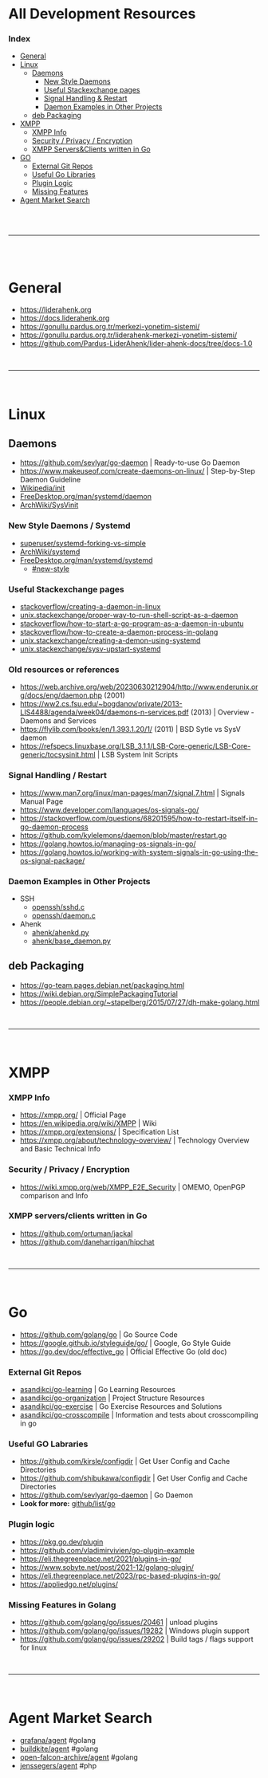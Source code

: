 # All Development Resources

### Index

- [General](#general)
- [Linux](#linux)
  - [Daemons](#daemons)
    - [New Style Daemons](#new-style-daemons)
    - [Useful Stackexchange pages](#useful-stackexchange-pages)
    - [Signal Handling & Restart](#signal-handling-restart)
    - [Daemon Examples in Other Projects](#daemon-examples-in-other-projects)
  - [deb Packaging](#deb-packaging)
- [XMPP](#xmpp)
  - [XMPP Info](#xmpp-info)
  - [Security / Privacy / Encryption](#security-privacy-encryption)
  - [XMPP Servers&Clients written in Go](#xmpp-servers-clients-written-in-go)
- [GO](#go)
  - [External Git Repos](#external-git-repos)
  - [Useful Go Libraries](#useful-go-labraries)
  - [Plugin Logic](#plugin-logic)
  - [Missing Features](#missing-features-in-golang)
- [Agent Market Search](#agent-market-search)

<br>
<br>

---

<br>
<br>


# General
- https://liderahenk.org
- https://docs.liderahenk.org
- https://gonullu.pardus.org.tr/merkezi-yonetim-sistemi/
- https://gonullu.pardus.org.tr/liderahenk-merkezi-yonetim-sistemi/
- https://github.com/Pardus-LiderAhenk/lider-ahenk-docs/tree/docs-1.0

<br>

---

<br>

# Linux

## Daemons

- https://github.com/sevlyar/go-daemon | Ready-to-use Go Daemon
- https://www.makeuseof.com/create-daemons-on-linux/ | Step-by-Step Daemon Guideline
- [Wikipedia/init](https://en.wikipedia.org/wiki/Init)
- [FreeDesktop.org/man/systemd/daemon](https://www.freedesktop.org/software/systemd/man/daemon.html)
- [ArchWiki/SysVinit](https://wiki.archlinux.org/title/SysVinit)

### New Style Daemons / Systemd
- [superuser/systemd-forking-vs-simple](https://superuser.com/questions/1274901/systemd-forking-vs-simple)
- [ArchWiki/systemd](https://wiki.archlinux.org/title/Systemd)
- [FreeDesktop.org/man/systemd/systemd](https://www.freedesktop.org/software/systemd/man/systemd.html)
  - [#new-style](https://www.freedesktop.org/software/systemd/man/daemon.html#New-Style%20Daemons)
### Useful Stackexchange pages
- [stackoverflow/creating-a-daemon-in-linux](https://stackoverflow.com/questions/17954432/creating-a-daemon-in-linux)
- [unix.stackexchange/proper-way-to-run-shell-script-as-a-daemon](https://unix.stackexchange.com/questions/426862/proper-way-to-run-shell-script-as-a-daemon)
- [stackoverflow/how-to-start-a-go-program-as-a-daemon-in-ubuntu](https://stackoverflow.com/questions/10067295/how-to-start-a-go-program-as-a-daemon-in-ubuntu)
- [stackoverflow/how-to-create-a-daemon-process-in-golang](https://stackoverflow.com/questions/23736046/how-to-create-a-daemon-process-in-golang)
- [unix.stackexchange/creating-a-demon-using-systemd](https://unix.stackexchange.com/questions/377483/what-are-ways-of-creating-a-daemon-using-systemd#377498)
- [unix.stackexchange/sysv-upstart-systemd](https://unix.stackexchange.com/questions/196166/how-to-find-out-if-a-system-uses-sysv-upstart-or-systemd-initsystem)
### Old resources or references
- https://web.archive.org/web/20230630212904/http://www.enderunix.org/docs/eng/daemon.php (2001)
- https://ww2.cs.fsu.edu/~bogdanov/private/2013-LIS4488/agenda/week04/daemons-n-services.pdf (2013) | Overview - Daemons and Services
- https://flylib.com/books/en/1.393.1.20/1/ (2011) | BSD Sytle vs SysV daemon
- https://refspecs.linuxbase.org/LSB_3.1.1/LSB-Core-generic/LSB-Core-generic/tocsysinit.html | LSB System Init Scripts

### Signal Handling / Restart
- https://www.man7.org/linux/man-pages/man7/signal.7.html | Signals Manual Page
- https://www.developer.com/languages/os-signals-go/
- https://stackoverflow.com/questions/68201595/how-to-restart-itself-in-go-daemon-process
- https://github.com/kylelemons/daemon/blob/master/restart.go
- https://golang.howtos.io/managing-os-signals-in-go/
- https://golang.howtos.io/working-with-system-signals-in-go-using-the-os-signal-package/
### Daemon Examples in Other Projects
- SSH
  - [openssh/sshd.c](https://github.com/openssh/openssh-portable/blob/master/sshd.c)
  - [openssh/daemon.c](https://github.com/openssh/openssh-portable/blob/master/openbsd-compat/daemon.c#L52)
- Ahenk
  - [ahenk/ahenkd.py](https://github.com/Pardus-LiderAhenk/ahenk/blob/master/src/ahenkd.py)
  - [ahenk/base_daemon.py](https://github.com/Pardus-LiderAhenk/ahenk/blob/master/src/base/deamon/base_daemon.py)

## deb Packaging
- https://go-team.pages.debian.net/packaging.html
- https://wiki.debian.org/SimplePackagingTutorial
- https://people.debian.org/~stapelberg/2015/07/27/dh-make-golang.html

<br>

---

<br>

# XMPP
### XMPP Info
- https://xmpp.org/ | Official Page
- https://en.wikipedia.org/wiki/XMPP | Wiki
- https://xmpp.org/extensions/ | Specification List
- https://xmpp.org/about/technology-overview/ | Technology Overview and Basic Technical Info

### Security / Privacy / Encryption
- https://wiki.xmpp.org/web/XMPP_E2E_Security | OMEMO, OpenPGP comparison and Info

### XMPP servers/clients written in Go
- https://github.com/ortuman/jackal
- https://github.com/daneharrigan/hipchat

<br>

---

<br>

# Go
- https://github.com/golang/go | Go Source Code
- https://google.github.io/styleguide/go/ | Google, Go Style Guide
- https://go.dev/doc/effective_go | Official Effective Go (old doc)
### External Git Repos
- [asandikci/go-learning](https://git.aliberksandikci.com.tr/asandikci/go-learning) | Go Learning Resources
- [asandikci/go-organization](https://git.aliberksandikci.com.tr/asandikci/go-organization) | Project Structure Resources
- [asandikci/go-exercise](https://git.aliberksandikci.com.tr/asandikci/go-exercise) | Go Exercise Resources and Solutions
- [asandikci/go-crosscompile](https://git.aliberksandikci.com.tr/asandikci/go-crosscompile) | Information and tests about crosscompiling in go 
### Useful GO Labraries
- https://github.com/kirsle/configdir | Get User Config and Cache Directories
- https://github.com/shibukawa/configdir | Get User Config and Cache Directories
- https://github.com/sevlyar/go-daemon | Go Daemon
- **Look for more:** [github/list/go](https://github.com/stars/asandikci/lists/go-language)

### Plugin logic
- https://pkg.go.dev/plugin
- https://github.com/vladimirvivien/go-plugin-example
- https://eli.thegreenplace.net/2021/plugins-in-go/
- https://www.sobyte.net/post/2021-12/golang-plugin/
- https://eli.thegreenplace.net/2023/rpc-based-plugins-in-go/
- https://appliedgo.net/plugins/

### Missing Features in Golang
- https://github.com/golang/go/issues/20461 | unload plugins
- https://github.com/golang/go/issues/19282 | Windows plugin support
- https://github.com/golang/go/issues/29202 | Build tags / flags support for linux

<br>

---

<br>

# Agent Market Search
- [grafana/agent](https://github.com/grafana/agent) #golang
- [buildkite/agent](https://github.com/buildkite/agent) #golang
- [open-falcon-archive/agent](https://github.com/open-falcon-archive/agent) #golang
- [jenssegers/agent](https://github.com/jenssegers/agent) #php